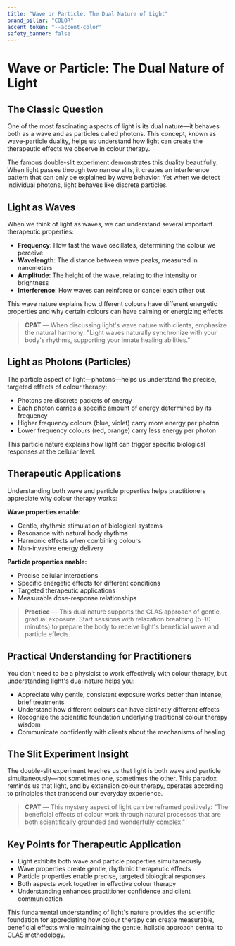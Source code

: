 ```yaml
---
title: "Wave or Particle: The Dual Nature of Light"
brand_pillar: "COLOR"
accent_token: "--accent-color"
safety_banner: false
---
```


# Wave or Particle: The Dual Nature of Light

## The Classic Question

One of the most fascinating aspects of light is its dual nature—it behaves both as a wave and as particles called photons. This concept, known as wave-particle duality, helps us understand how light can create the therapeutic effects we observe in colour therapy.

The famous double-slit experiment demonstrates this duality beautifully. When light passes through two narrow slits, it creates an interference pattern that can only be explained by wave behavior. Yet when we detect individual photons, light behaves like discrete particles.

## Light as Waves

When we think of light as waves, we can understand several important therapeutic properties:

- **Frequency**: How fast the wave oscillates, determining the colour we perceive
- **Wavelength**: The distance between wave peaks, measured in nanometers
- **Amplitude**: The height of the wave, relating to the intensity or brightness
- **Interference**: How waves can reinforce or cancel each other out

This wave nature explains how different colours have different energetic properties and why certain colours can have calming or energizing effects.

> **CPAT** — When discussing light's wave nature with clients, emphasize the natural harmony: "Light waves naturally synchronize with your body's rhythms, supporting your innate healing abilities."

## Light as Photons (Particles)

The particle aspect of light—photons—helps us understand the precise, targeted effects of colour therapy:

- Photons are discrete packets of energy
- Each photon carries a specific amount of energy determined by its frequency
- Higher frequency colours (blue, violet) carry more energy per photon
- Lower frequency colours (red, orange) carry less energy per photon

This particle nature explains how light can trigger specific biological responses at the cellular level.

## Therapeutic Applications

Understanding both wave and particle properties helps practitioners appreciate why colour therapy works:

**Wave properties enable:**
- Gentle, rhythmic stimulation of biological systems
- Resonance with natural body rhythms
- Harmonic effects when combining colours
- Non-invasive energy delivery

**Particle properties enable:**
- Precise cellular interactions
- Specific energetic effects for different conditions
- Targeted therapeutic applications
- Measurable dose-response relationships

> **Practice** — This dual nature supports the CLAS approach of gentle, gradual exposure. Start sessions with relaxation breathing (5–10 minutes) to prepare the body to receive light's beneficial wave and particle effects.

## Practical Understanding for Practitioners

You don't need to be a physicist to work effectively with colour therapy, but understanding light's dual nature helps you:

- Appreciate why gentle, consistent exposure works better than intense, brief treatments
- Understand how different colours can have distinctly different effects
- Recognize the scientific foundation underlying traditional colour therapy wisdom
- Communicate confidently with clients about the mechanisms of healing

## The Slit Experiment Insight

The double-slit experiment teaches us that light is both wave and particle simultaneously—not sometimes one, sometimes the other. This paradox reminds us that light, and by extension colour therapy, operates according to principles that transcend our everyday experience.

> **CPAT** — This mystery aspect of light can be reframed positively: "The beneficial effects of colour work through natural processes that are both scientifically grounded and wonderfully complex."

## Key Points for Therapeutic Application

- Light exhibits both wave and particle properties simultaneously
- Wave properties create gentle, rhythmic therapeutic effects
- Particle properties enable precise, targeted biological responses
- Both aspects work together in effective colour therapy
- Understanding enhances practitioner confidence and client communication

This fundamental understanding of light's nature provides the scientific foundation for appreciating how colour therapy can create measurable, beneficial effects while maintaining the gentle, holistic approach central to CLAS methodology.